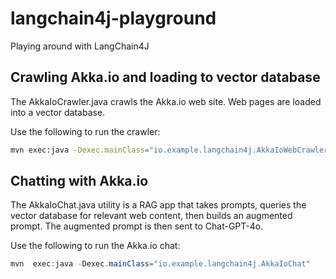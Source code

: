 # langchain4j-playground
Playing around with LangChain4J

## Crawling Akka.io and loading to vector database

The AkkaIoCrawler.java crawls the Akka.io web site.
Web pages are loaded into a vector database.

Use the following to run the crawler:

~~~bash
mvn exec:java -Dexec.mainClass="io.example.langchain4j.AkkaIoWebCrawler"
~~~

## Chatting with Akka.io

The AkkaIoChat.java utility is a RAG app that takes
prompts, queries the vector database for relevant
web content, then builds an augmented prompt. 
The augmented prompt is then sent to Chat-GPT-4o.

Use the following to run the Akka.io chat:

~~~java
mvn  exec:java -Dexec.mainClass="io.example.langchain4j.AkkaIoChat"
~~~
